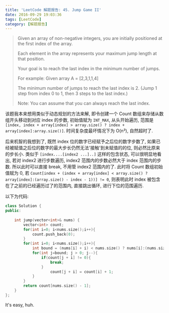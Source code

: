 ```yaml
---
title: 'LeetCode 解题报告: 45. Jump Game II'
date: 2016-09-29 19:03:36
tags: [LeetCode]
category: [解题报告]
---
```

> Given an array of non-negative integers, you are initially positioned at the first index of the array.
> 
> Each element in the array represents your maximum jump length at that position.
> 
> Your goal is to reach the last index in the minimum number of jumps.
> 
> For example:
> Given array A = [2,3,1,1,4]
> 
> The minimum number of jumps to reach the last index is 2. (Jump 1 step from index 0 to 1, then 3 steps to the last index.)
> 
> Note:
> You can assume that you can always reach the last index.

该题我本来想用类似于动态规划的方法来解, 即令创建一个 Count 数组来存储从数组开头移动到对应 index 的步数, 初始值赋为 `INT_MAX`, 从头开始遍历, 范围是 `[index, index + array[index] > array.size() ? index + array[index]:array.size()]`. 时间复杂度最坏情况下为 O(n²), 自然超时了.

后来机智的我想到了, 既然 index 位的数字已经赋予之后位的数字步数了, 如果已经被赋值之后位的数字的最大步长仍然无法'接触'到未赋值的的位, 则必然比原来的步长小. 类似于 `[index....[index2 ...]..]` 这样的包含状态, 可以很明显地看出, 若对 index2 进行步数遍历, index2 范围内的步数必然大于 index 范围内的步数. 所以此时可以直接 break, 不用管 index2 范围内的了. 此时将 Count 数组初始值赋为 0, 若 `Count[index + (index + array[index] < array.size() ? array[index]:(array.size() - index - 1))] != 0`, 则表明此时 index 被包含在了之前的已经遍历过了的范围内, 直接跳出循环, 进行下位的范围遍历.

以下为代码:
```cpp
class Solution {
public:
    
    int jump(vector<int>& nums) {
        vector<int> count;
        for(int i=0; i<nums.size();i++){
            count.push_back(0);
        }
        for(int i=0; i<nums.size();i++){
            int bound = (nums[i] + i) < nums.size() ? nums[i]:(nums.size() - i - 1);
            for(int j=bound; j > 0; j--){
                if(count[j + i] != 0){
                    break;
                }
                    count[j + i] = count[i] + 1;
            }
        }
        return count[nums.size() - 1];
    }
};
```

It's easy, huh.